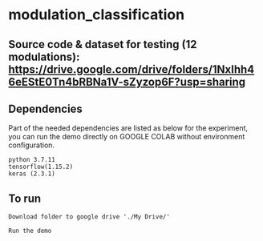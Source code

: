 # modulation_classification

## Source code & dataset for testing (12 modulations): https://drive.google.com/drive/folders/1NxIhh46eEStE0Tn4bRBNa1V-sZyzop6F?usp=sharing

## Dependencies

Part of the needed dependencies are listed as below for the experiment, you can run the demo directly on GOOGLE COLAB without environment configuration.

```
python 3.7.11
tensorflow(1.15.2)
keras (2.3.1)
```

## To run

```
Download folder to google drive './My Drive/'

Run the demo

```
